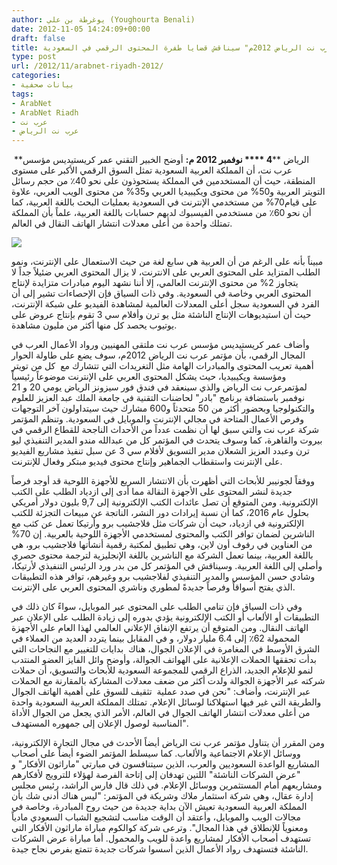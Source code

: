 ```yaml
---
author: يوغرطة بن علي (Youghourta Benali)
date: 2012-11-05 14:24:09+00:00
draft: false
title: مؤتمر "عرب نت الرياض 2012م" سيناقش قضايا طفرة المحتوى الرقمي في السعودية
type: post
url: /2012/11/arabnet-riyadh-2012/
categories:
- بيانات صحفية
tags:
- ArabNet
- ArabNet Riadh
- عرب نت
- عرب نت الرياض
---
```


 **الرياض ****4 **** نوفمبر 2012 م:** أوضح الخبير التقني عمر كريستيديس مؤسس عرب نت، أن المملكة العربية السعودية تمثل السوق الرقمي الأكبر على مستوى المنطقة، حيث أن المستخدمين في المملكة يستحوذون على نحو 40٪ من حجم رسائل التويتر العربية و50% من محتوى ويكيبيديا العربي و35% من محتوى الويب العربي، علاوة على قيام70% من مستخدمي الإنترنت في السعودية بعمليات البحث باللغة العربية، كما أن نحو 60٪ من مستخدمي الفيسبوك لديهم حسابات باللغة العربية، علماً بأن المملكة تمتلك واحدة من أعلى معدلات انتشار الهاتف النقال في العالم.




[![](http://www.it-scoop.com/wp-content/uploads/2012/11/arabnet-riyadh-2012.png)
](http://www.it-scoop.com/wp-content/uploads/2012/11/arabnet-riyadh-2012.png)




مبيناً بأنه على الرغم من أن العربية هي سابع لغة من حيث الاستعمال على الإنترنت، ونمو الطلب المتزايد على المحتوى العربي على الانترنت، لا يزال المحتوى العربي ضئيلاً جداً لا يتجاوز 2% من محتوى الإنترنت العالمي، إلا أننا نشهد اليوم مبادرات متزايدة لإنتاج المحتوى العربي وخاصة في السعودية. وفي ذات السياق فإن الإحصاءات تشير إلى أن الفرد في السعودية سجل أعلى المعدلات العالمية لمشاهدة الفيديو على شبكة الإنترنت، حيث أن استيديوهات الإنتاج الناشئة مثل يو ترن وأفلام سي 3 تقوم بإنتاج عروض على يوتيوب يحصد كل منها أكثر من مليون مشاهدة.




وأضاف عمر كريستيديس مؤسس عرب نت ملتقى المهنيين ورواد الأعمال العرب في المجال الرقمي، بأن مؤتمر عرب نت الرياض 2012م، سوف يضع على طاولة الحوار أهمية تعريب المحتوى والمبادرات الهامة مثل التغريدات التي تتشارك مع  كل من تويتر ومؤسسة ويكيبيديا، حيث يشكل المحتوى العربي على الإنترنت موضوعاً رئيسياً لمؤتمرعرب نت الرياض والذي سينعقد في فندق فور سيزونز الرياض يومي 20 و 21 نوفمبر باستضافة برنامج "بادر" لحاضنات التقنية في جامعة الملك عبد العزيز للعلوم والتكنولوجيا وبحضور أكثر من 50 متحدثاً و600 مشارك حيث سيتداولون آخر التوجهات وفرص الأعمال المتاحة في مجالي الإنترنت والموبايل في السعودية. وتنظم المؤتمر شركة عرب نت والتي سبق لها أن نظمت عدداً من الأحداث الناجحة للقطاع الرقمي في بيروت والقاهرة، كما وسوف يتحدث في المؤتمر كل من عبدالله مندو المدير التنفيذي ليو ترن وعبدد العزيز الشعلان مدير التسويق لأفلام سي 3 عن سبل تنفيذ مشاريع الفيديو على الإنترنت واستقطاب الجماهير وإنتاج محتوى فيديو مبتكر وفعال للإنترنت.




ووفقاً لجونيبر للأبحاث التي أظهرت بأن الانتشار السريع للأجهزة اللوحية قد أوجد فرصاً جديدة لنشر المحتوى على الأجهزة النقالة مما أدى إلى ازدياد الطلب على الكتب الإلكترونية. ومن المتوقع أن تصل عائدات الكتب الإلكترونية إلى 9,7 بليون دولار أمريكي بحلول عام 2016، كما أن نسبة إيرادات دور النشر، الناتجة عن مبيعات التجزئة للكتب الإلكترونية في ازدياد، حيث أن شركات مثل فلاجشيب برو وأرتيكا تعمل عن كثب مع الناشرين لضمان توافر الكتب والمحتوى لمستخدمي الأجهزة اللوحية بالعربية. إن 70% من العناوين في رفوف أون لاين، وهي تطبيق لمكتبة رقمية أنشأتها فلاجشيب برو، هي باللغة العربية، بينما تعمل الشركة مع الناشرين باللغة الإنجليزية لترجمة محتوى حصري وأصلي إلى اللغة العربية. وسيناقش في المؤتمر كل من بدر ورد الرئيس التنفيذي لأرتيكا، وشادي حسن المؤسس والمدير التنفيذي لفلاجشيب برو وغيرهم، توافر هذه التطبيقات الذي يفتح أسواقاً وفرصاً جديدةً لمطوري وناشري المحتوى العربي على الإنترنت.




وفي ذات السياق فإن تنامي الطلب على المحتوى عبر الموبايل، سواءً كان ذلك في التطبيقات أو الألعاب أو الكتب الإلكترونية يؤدي بدوره إلى زيادة الطلب على الإعلان عبر الهاتف النقال. ومن المتوقع أن يرتفع الإنفاق الإعلاني العالمي لهذا العام على الأجهزة المحمولة 62٪ إلى 6.4 مليار دولار، و في المقابل بينما يتردد العديد من العملاء في الشرق الأوسط في المغامرة في الإعلان الجوال، هناك  بدايات للتغيير مع النجاحات التي بدأت تحققها الحملات الإعلانية على الهواتف الجوالة، وأوضح وائل الفايز العضو المنتدب لنمو للإعلام الجديد، الذراع الرقمي للمجموعة السعودية للأبحاث والتسويق، أن حملات شركته عبر الأجهزة الجوالة ولدت أكثر من ضعف معدلات المشاركة بالمقارنة مع الحملات عبر الإنترنت، وأضاف: "نحن في صدد عملية  تثقيف للسوق على أهمية الهاتف الجوال والطريقة التي غير فيها استهلاكنا لوسائل الإعلام. تمتلك المملكة العربية السعودية واحدة من أعلى معدلات انتشار الهاتف الجوال في العالم، الأمر الذي يجعل من الجوال الأداة المناسبة لوصول الإعلان إلى جمهوره المستهدف".




ومن المقرر أن يتناول مؤتمر عرب نت الرياض أيضاً الأحدث في مجال التجارة الإلكترونية، ووسائل الإعلام الاجتماعية والألعاب. كما سيسلط المؤتمر الضوء أيضاً على أصحاب المشاريع الواعدة السعوديين والعرب، الذين سيتنافسون في مبارتي "ماراثون الأفكار" و "عرض الشركات الناشئة" اللتين تهدفان إلى إتاحة الفرصة لهؤلاء للترويج لأفكارهم ومشاريعهم أمام المستثمرين ووسائل الإعلام. في ذلك قال فارس الراشد، رئيس مجلس إدارة عقال، وهي شركة استثمار ملاك وشريكة في المؤتمر: "ليس هناك أدنى شك بأن المملكة العربية السعودية تعيش الآن بداية جديدة من حيث روح المبادرة، وخاصة في مجالات الويب والموبايل، وأعتقد أن الوقت مناسب لتشجيع الشباب السعودي مادياً ومعنوياً للإنطلاق في هذا المجال". وترعى شركة كوالكوم مباراة ماراثون الأفكار التي تستهدف أصحاب الأفكار لمشاريع واعدة للويب والمحمول. أما مباراة عرض الشركات الناشئة فتستهدف رواد الأعمال الذين أسسوا شركات جديدة تتمتع بفرص نجاح جيدة.
